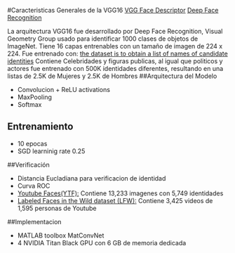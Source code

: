 #Caracteristicas Generales de la VGG16
[VGG Face Descriptor](http://www.robots.ox.ac.uk/~vgg/software/vgg_face/)
[Deep Face Recognition](http://www.robots.ox.ac.uk/~vgg/publications/2015/Parkhi15/poster.pdf)

La arquitectura VGG16 fue desarrollado por Deep Face Recognition, Visual Geometry Group 
usado para identificar 1000 clases de objetos de ImageNet. Tiene 16 capas entrenables con un
tamaño de imagen de 224 x 224. Fue entrenado con: 
[the dataset is to obtain a list of names of candidate identities](https://www.imdb.com/interfaces/)
Contiene Celebridades y figuras publicas, al igual que politicos y actores
fue entrenado con 500K identidades diferentes, resultando en una listas de
2.5K de Mujeres y 2.5K de Hombres
##Arquitectura del Modelo
- Convolucion + ReLU activations
- MaxPooling
- Softmax
  
## Entrenamiento 
  - 10 epocas
  - SGD learninig rate 0.25

##Verificación
- Distancia Eucladiana para verificacion de identidad
- Curva ROC
- [Youtube Faces(YTF):](https://www.cs.tau.ac.il/~wolf/ytfaces/)
  Contiene 13,233 imagenes con 5,749 identidades 
- [Labeled Faces in the Wild dataset (LFW):](http://vis-www.cs.umass.edu/lfw/)
Contiene 3,425 videos de 1,595 personas de Youtube

##Implementacion
- MATLAB  toolbox MatConvNet
- 4 NVIDIA Titan Black GPU con 6 GB de memoria dedicada